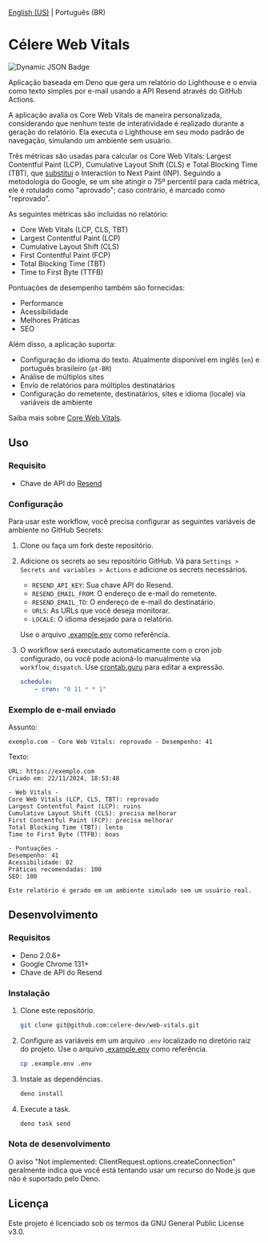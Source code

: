 [English (US)](./README.md) | Português (BR)

# Célere Web Vitals

![Dynamic JSON Badge](https://img.shields.io/badge/dynamic/json?url=https%3A%2F%2Fapi.github.com%2Frepos%2Fcelere-dev%2Fcelere-web-vitals%2Factions%2Fworkflows%2F128475555%2Fruns%3Fstatus%3Dcompleted%26per_page%3D1&query=%24.workflow_runs%5B0%5D.run_started_at&style=flat-square&label=último%20e-mail%20enviado&color=%232f0b48&link=https%3A%2F%2Fgithub.com%2Fcelere-dev%2Fcelere-web-vitals%2Factions)

Aplicação baseada em Deno que gera um relatório do Lighthouse e o envia como texto simples por e-mail usando a API Resend através do GitHub Actions.

A aplicação avalia os Core Web Vitals de maneira personalizada, considerando que nenhum teste de interatividade é realizado durante a geração do relatório. Ela executa o Lighthouse em seu modo padrão de navegação, simulando um ambiente sem usuário.

Três métricas são usadas para calcular os Core Web Vitals: Largest Contentful Paint (LCP), Cumulative Layout Shift (CLS) e Total Blocking Time (TBT), que [substitui](https://web.dev/articles/inp?hl=pt-br#lab-measurement) o Interaction to Next Paint (INP). Seguindo a metodologia do Google, se um site atingir o 75º percentil para cada métrica, ele é rotulado como "aprovado"; caso contrário, é marcado como "reprovado".

As seguintes métricas são incluídas no relatório:

- Core Web Vitals (LCP, CLS, TBT)
- Largest Contentful Paint (LCP)
- Cumulative Layout Shift (CLS)
- First Contentful Paint (FCP)
- Total Blocking Time (TBT)
- Time to First Byte (TTFB)

Pontuações de desempenho também são fornecidas:

- Performance
- Acessibilidade
- Melhores Práticas
- SEO

Além disso, a aplicação suporta:

- Configuração do idioma do texto. Atualmente disponível em inglês (`en`) e português brasileiro (`pt-BR`)
- Análise de múltiplos sites
- Envio de relatórios para múltiplos destinatários
- Configuração do remetente, destinatários, sites e idioma (locale) via variáveis de ambiente

Saiba mais sobre [Core Web Vitals](https://web.dev/explore/learn-core-web-vitals?hl=pt-br).

## Uso

### Requisito

- Chave de API do [Resend](https://resend.com/)

### Configuração

Para usar este workflow, você precisa configurar as seguintes variáveis de ambiente no GitHub Secrets:

1. Clone ou faça um fork deste repositório.

2. Adicione os secrets ao seu repositório GitHub. Vá para `Settings > Secrets and variables > Actions` e adicione os secrets necessários.

    - `RESEND_API_KEY`: Sua chave API do Resend.
    - `RESEND_EMAIL_FROM`: O endereço de e-mail do remetente.
    - `RESEND_EMAIL_TO`: O endereço de e-mail do destinatário.
    - `URLS`: As URLs que você deseja monitorar.
    - `LOCALE`: O idioma desejado para o relatório.

    Use o arquivo [.example.env](.example.env) como referência.

3. O workflow será executado automaticamente com o cron job configurado, ou você pode acioná-lo manualmente via `workflow_dispatch`. Use [crontab.guru](https://crontab.guru/) para editar a expressão.

    ```yaml
    schedule:
        - cron: "0 11 * * 1"
    ```

### Exemplo de e-mail enviado

Assunto:
```
exemplo.com - Core Web Vitals: reprovado - Desempenho: 41
```

Texto:
```
URL: https://exemplo.com
Criado em: 22/11/2024, 18:53:48

- Web Vitals -
Core Web Vitals (LCP, CLS, TBT): reprovado
Largest Contentful Paint (LCP): ruins
Cumulative Layout Shift (CLS): precisa melhorar
First Contentful Paint (FCP): precisa melhorar
Total Blocking Time (TBT): lento
Time to First Byte (TTFB): boas

- Pontuações -
Desempenho: 41
Acessibilidade: 82
Práticas recomendadas: 100
SEO: 100

Este relatório é gerado em um ambiente simulado sem um usuário real.
```

## Desenvolvimento

### Requisitos

- Deno 2.0.6+
- Google Chrome 131+
- Chave de API do Resend

### Instalação

1. Clone este repositório.

    ```bash
    git clone git@github.com:celere-dev/web-vitals.git
    ```

2. Configure as variáveis em um arquivo `.env` localizado no diretório raiz do projeto. Use o arquivo [.example.env](.example.env) como referência.

    ```bash
    cp .example.env .env
    ```

3. Instale as dependências.

    ```bash
    deno install
    ```

4. Execute a task.

    ```bash
    deno task send
    ```

### Nota de desenvolvimento

O aviso "Not implemented: ClientRequest.options.createConnection" geralmente indica que você está tentando usar um recurso do Node.js que não é suportado pelo Deno.

## Licença

Este projeto é licenciado sob os termos da GNU General Public License v3.0.
